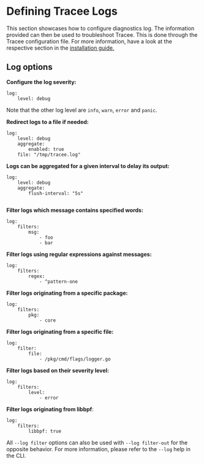 # Defining Tracee Logs

This section showcases how to configure diagnostics log. The information provided can then be used to troubleshoot Tracee. This is done through the Tracee configuration file. For more information, have a look at the respective section in the [installation guide.](../install/index.md)

## Log options

**Configure the log severity:**

```console
log:
    level: debug
```

Note that the other log level are `info`, `warn`, `error` and `panic`.

**Redirect logs to a file if needed:**

```console
log:
    level: debug
    aggregate:
        enabled: true
    file: "/tmp/tracee.log"
```

**Logs can be aggregated for a given interval to delay its output:**

```console
log:
    level: debug
    aggregate:
        flush-interval: "5s"
        
```

**Filter logs which message contains specified words:**

```console
log:
    filters: 
        msg: 
            - foo
            - bar
```

**Filter logs using regular expressions against messages:**

```console
log:
    filters: 
        regex: 
            - ^pattern-one
```

**Filter logs originating from a specific package:**

```console
log:
    filters: 
        pkg:
            - core
```

**Filter logs originating from a specific file:**

```console
log:
    filter: 
        file: 
            - /pkg/cmd/flags/logger.go
```

**Filter logs based on their severity level:**

```console
log:
    filters: 
        level: 
            - error
```

**Filter logs originating from libbpf**:

```console
log:
    filters: 
        libbpf: true
```

All `--log filter` options can also be used with `--log filter-out` for the opposite behavior. For more information, please refer to the `--log` help in the CLI.
